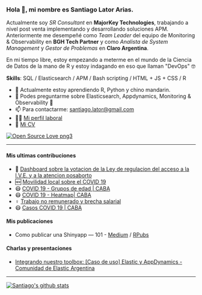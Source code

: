 ### Hola 👋, mi nombre es Santiago Lator Arias.

Actualmente soy *SR Consultant* en **MajorKey Technologies**, trabajando a nivel post venta implementando y desarrollando soluciones APM. Anteriormente me desempeñé como *Team Leader* del equipo de Monitoring & Observability en **BGH Tech Partner** y como *Analista de System Management* y *Gestor de Problemas* en **Claro Argentina**.

En mi tiempo libre, estoy empezando a meterme en el mundo de la Ciencia de Datos de la mano de R y estoy indagando en eso que llaman "DevOps" 🤓

**Skills**: SQL / Elasticsearch / APM / Bash scripting / HTML + JS + CSS / R

- 🌱 Actualmente estoy aprendiendo R, Python y chino mandarin.
- 💬 Podes preguntarme sobre Elasticsearch, Appdynamics, Monitoring & Observability 🙂
- 📫 Para contactarme: [santiago.lator@gmail.com](mailto://santiago.lator@gmail.com)
- 👷🏼 [Mi perfil laboral](https://www.linkedin.com/in/santiago-lator/)
- 📜 [Mi CV](https://flowcv.me/santiago-lator)

[![Open Source Love png3](https://badges.frapsoft.com/os/v3/open-source.png?v=103)](https://github.com/ellerbrock/open-source-badges/)

---

#### Mis ultimas contribuciones
- :muscle: [Dashboard sobre la votacion de la Ley de regulacion del acceso a la I.V.E. y a la atencion posaborto](https://github.com/santiagolator/data_analytics/tree/master/R/shiny_apps/aborto_2020)
- 🆕 [Movilidad local sobre el COVID 19](https://github.com/santiagolator/data_analytics/tree/master/R/practica/covid-19/mobility_report)
- 😷 [COVID 19 - Grupos de edad | CABA](https://github.com/santiagolator/data_analytics/tree/master/R/practica/covid-19/grupo_edad)
- 😷 [COVID 19 - Heatmap| CABA](https://github.com/santiagolator/data_analytics/tree/master/R/practica/covid-19/heatmap)
- ♀️ [Trabajo no remunerado y brecha salarial](https://github.com/santiagolator/data_analytics/tree/master/R/shiny_apps/proyecto-final-EANT)
- 😷 [Casos COVID 19 | CABA](https://github.com/santiagolator/data_analytics/tree/master/R/practica/covid-19/patchwork)

#### Mis publicaciones
- Como publicar una Shinyapp — 101 - [Medium](https://medium.com/@santiago.lator/como-publicar-una-shinyapp-101-3889c1b22bee) / [RPubs](https://rpubs.com/santiago_lator/publicar-shiny-101)

#### Charlas y presentaciones
- [Integrando nuestro toolbox: [Caso de uso] Elastic y AppDynamics - Comunidad de Elastic Argentina](https://github.com/santiagolator/charla_elk-appdynamics)
---

[![Santiago's github stats](https://github-readme-stats.vercel.app/api?username=santiagolator&count_private=true)](https://github.com/santiagolator) 
